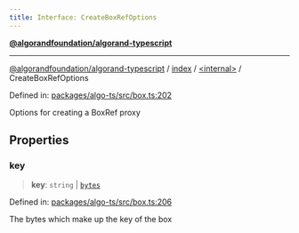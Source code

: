 ```yaml
---
title: Interface: CreateBoxRefOptions
---
```


[**@algorandfoundation/algorand-typescript**](../../../README)

***

[@algorandfoundation/algorand-typescript](../../../README) / [index](../../README) / [\<internal\>](../README) / CreateBoxRefOptions



Defined in: [packages/algo-ts/src/box.ts:202](https://github.com/algorandfoundation/puya-ts/blob/main/packages/algo-ts/src/box.ts#L202)

Options for creating a BoxRef proxy

## Properties

### key

> **key**: `string` \| [`bytes`](../../type-aliases/bytes)

Defined in: [packages/algo-ts/src/box.ts:206](https://github.com/algorandfoundation/puya-ts/blob/main/packages/algo-ts/src/box.ts#L206)

The bytes which make up the key of the box